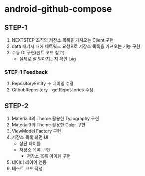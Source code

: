 # android-github-compose

## STEP-1
1. NEXTSTEP 조직의 저장소 목록을 가져오는 Client 구현
2. data 패키지 내에 네트워크 요청으로 저장소 목록을 가져오는 기능 구현
3. 수동 DI 구현(힌트 코드 참고)
   - 실제로 잘 받아지는지 확인 Log

### STEP-1 Feedback
1. RepositoryEntity -> 네이밍 수정
2. GithubRepository - getRepositories 수정

## STEP-2
1. Material3의 Theme 활용한 Typography 구현
2. Material3의 Theme 활용한 Color 구현
3. ViewModel Factory 구현
4. 저장소 목록 화면 UI
   - 상단 타이틀
   - 저장소 목록 구현
     - 저장소 목록 아이템 구현
5. 데이터 레이어 연동
6. 테스트 코드 작성
